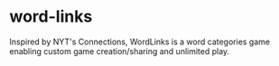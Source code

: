 # word-links
Inspired by NYT's Connections, WordLinks is a word categories game enabling custom game creation/sharing and unlimited play.
